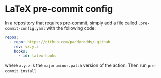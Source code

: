 # LaTeX pre-commit config

In a repository that requires [pre-commit](https://pre-commit.com), simply add
a file called `.pre-commit-config.yaml` with the following code:

```yaml
repos:
  - repo: https://github.com/paddyroddy/.github
    rev: vx.y.z
    hooks:
      - id: latex-hooks
```

where `x.y.z` is the `major.minor.patch` version of the action. Then run
`pre-commit install`.
